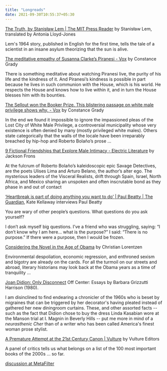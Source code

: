 ```yaml
---
title: "Longreads"
date: 2021-09-30T10:55:37+05:30
---
```

[The Truth, by Stanisław Lem | The MIT Press Reader](https://thereader.mitpress.mit.edu/the-truth-by-stanislaw-lem/) by Stanisław Lem, translated by Antonia Lloyd-Jones

Lem's 1964 story, published in English for the first time, tells the tale of a scientist in an insane asylum theorizing that the sun is alive.

[The meditative empathy of Susanna Clarke’s Piranesi - Vox](https://www.vox.com/culture/22677485/piranesi-susanna-clarke-vox-book-club) by Constance Grady

There is something meditative about watching Piranesi live, the purity of his life and the kindness of it. And Piranesi’s kindness is possible in part because he lives in such communion with the House, which is his world. He respects the House and knows how to live within it, and in turn the House blesses him with its bounties. 

[The Sellout won the Booker Prize. This blistering passage on white male privilege shows why. - Vox](https://www.vox.com/culture/2016/11/7/13502322/sellout-paul-beatty-booker-prize) by Constance Grady

In the end we found it impossible to ignore the impassioned pleas of the Lost City of White Male Privilege, a controversial municipality whose very existence is often denied by many (mostly privileged white males). Others state categorically that the walls of the locale have been irreparably breached by hip-hop and Roberto Bolaño’s prose ...

[9 Fictional Friendships that Explore Male Intimacy - Electric Literature](https://electricliterature.com/9-fictional-friendships-that-explore-male-intimacy/) by Jackson Frons

At the fulcrum of Roberto Bolaño’s kaleidoscopic epic Savage Detectives, are the poets Ulises Lima and Arturo Belano, the author’s alter ego. The mysterious leaders of the Visceral Realists, drift through Spain, Israel, North Africa, and Mexico sharing an unspoken and often inscrutable bond as they phase in and out of contact

[‘Heartbreak is part of doing anything you want to do’ | Paul Beatty | The Guardian](https://www.theguardian.com/books/2017/jun/11/paul-beatty-interview-the-sellout-booker-prize), Kate Kellaway interviews Paul Beatty

You are wary of other people’s questions. What questions do you ask yourself?

I don’t ask myself big questions. I’ve a friend who was struggling, saying: “I don’t know why I am here… what is the purpose?” I said: “There is no purpose.” If there were a purpose, then I would be frozen.

[Considering the Novel in the Age of Obama](https://www.vulture.com/2017/01/considering-the-novel-in-the-age-of-obama.html) by Christian Lorentzen

Environmental despoliation, economic regression, and enthroned sexism and bigotry are already on the cards. For all the turmoil on our streets and abroad, literary historians may look back at the Obama years as a time of tranquility ...

[Joan Didion: Only Disconnect](http://www.writing.upenn.edu/~afilreis/103/didion-per-harrison.html)
Off Center: Essays by Barbara Grizzutti Harrison (1980).

I am disinclined to find endearing a chronicler of the 1960s who is beset by migraines that can be triggered by her decorator's having pleated instead of gathered her new diningroom curtains. These, and other assorted facts -- such as the fact that Didion chose to buy the dress Linda Kasabian wore at the Manson trial at I. Magnin in Beverly Hills -- put me more in mind of a *neurasthenic Cher* than of a writer who has been called America's finest woman prose stylist. 

[A Premature Attempt at the 21st Century Canon | Vulture](https://www.vulture.com/article/best-books-21st-century-so-far.html) by Vulture Editors

A panel of critics tells us what belongs on a list of the 100 most important books of the 2000s … so far.

[discussion at MetaFilter](https://www.metafilter.com/176817/A-Premature-Attempt-at-the-21st-Century-Canon)

<!--more-->